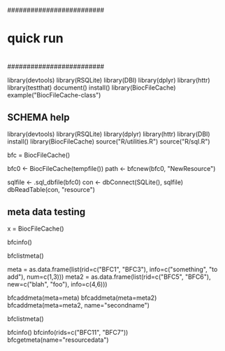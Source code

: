 #########################
#
# quick run 
#
#########################

library(devtools)
library(RSQLite)
library(DBI)
library(dplyr)
library(httr)
library(testthat)
document()
install()
library(BiocFileCache)
example("BiocFileCache-class")

## SCHEMA help
library(devtools)
library(RSQLite)
library(dplyr)
library(httr)
library(DBI)
install()
library(BiocFileCache)
source("R/utilities.R")
source("R/sql.R")

bfc = BiocFileCache()

bfc0 <- BiocFileCache(tempfile())
path <- bfcnew(bfc0, "NewResource")


sqlfile <- .sql_dbfile(bfc0)
con <- dbConnect(SQLite(), sqlfile)
dbReadTable(con, "resource")

## meta data testing
x = BiocFileCache()

bfcinfo()

bfclistmeta()

meta = as.data.frame(list(rid=c("BFC1", "BFC3"), info=c("something", "to add"),
num=c(1,3)))
meta2 = as.data.frame(list(rid=c("BFC5", "BFC6"), new=c("blah", "foo"), info=c(4,6)))

bfcaddmeta(meta=meta)
bfcaddmeta(meta=meta2)
bfcaddmeta(meta=meta2, name="secondname")

bfclistmeta()

bfcinfo()
bfcinfo(rids=c("BFC11", "BFC7"))
bfcgetmeta(name="resourcedata")
